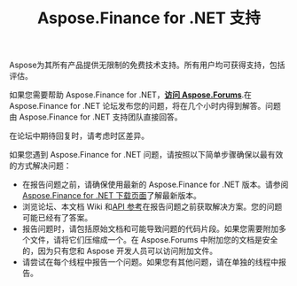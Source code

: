 ﻿---
title: Aspose.Finance for .NET 支持
linktitle: 技术支援
type: docs
weight: 60
url: /zh/net/technical-support/
description: Aspose.Finance 提供财务相关格式转换为 XBRL、iXBRL（内联 XBRL）、XSLX、OFX 格式。支持的流行文件格式包括 XBRL、iXBRL（内联 XBRL）、XSLX、OFX、OFX 版本 1。
---
Aspose为其所有产品提供无限制的免费技术支持。所有用户均可获得支持，包括评估。

如果您需要帮助 Aspose.Finance for .NET，[**访问 Aspose.Forums**](https://forum.aspose.com/c/finance/43).在 Aspose.Finance for .NET 论坛发布您的问题，将在几个小时内得到解答。问题由 Aspose.Finance for .NET 支持团队直接回答。

在论坛中期待回复时，请考虑时区差异。

如果您遇到 Aspose.Finance for .NET 问题，请按照以下简单步骤确保以最有效的方式解决问题：

- 在报告问题之前，请确保使用最新的 Aspose.Finance for .NET 版本。请参阅[Aspose.Finance for .NET 下载页面](https://www.nuget.org/packages/Aspose.Finance/)了解最新版本。
- 浏览论坛、本文档 Wiki 和[API 参考](https://reference.aspose.com/finance/net)在报告问题之前获取解决方案。您的问题可能已经有了答案。
- 报告问题时，请包括原始文档和可能导致问题的代码片段。如果您需要附加多个文件，请将它们压缩成一个。在 Aspose.Forums 中附加您的文档是安全的，因为只有您和 Aspose 开发人员可以访问附加文件。
- 请尝试在每个线程中报告一个问题。如果您有其他问题，请在单独的线程中报告。

